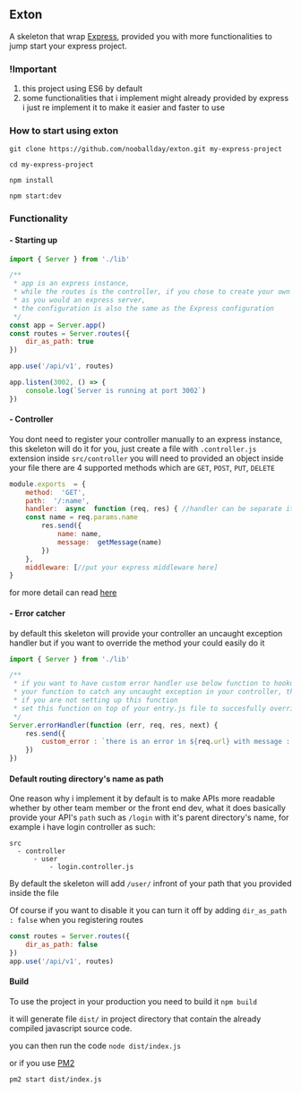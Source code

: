 ## Exton
A skeleton that wrap [Express](https://expressjs.com/), provided you with more functionalities to jump start your express project.

### !Important
1. this project using ES6 by default
2. some functionalities that i implement might already provided by express i just re implement it to make it easier and faster to use

### How to start using exton
`git clone https://github.com/nooballday/exton.git my-express-project` 

`cd my-express-project`

`npm install`

`npm start:dev`

### Functionality

#### - Starting up
```javascript
import { Server } from './lib'

/**
 * app is an express instance,
 * while the routes is the controller, if you chose to create your own routes just add it to 'app'
 * as you would an express server,
 * the configuration is also the same as the Express configuration
 */
const app = Server.app()
const routes = Server.routes({
    dir_as_path: true
})

app.use('/api/v1', routes)

app.listen(3002, () => {
	console.log(`Server is running at port 3002`)   
})
```

#### - Controller
You dont need to register your controller manually to an express instance, this skeleton will do it for you, just create a file with `.controller.js` extension inside `src/controller` you will need to provided an object inside your file
there are 4 supported methods which are `GET`, `POST`, `PUT`, `DELETE`

```javascript
module.exports  = {
	method:  'GET',
	path:  '/:name',
	handler:  async  function (req, res) { //handler can be separate it doesnt have to be inline here
	const name = req.params.name
		res.send({
			name: name,
			message:  getMessage(name)
		})
	},
	middleware: [//put your express middleware here]
}
```
for more detail can read  [here](https://expressjs.com/en/4x/api.html#req)


#### - Error catcher
by default this skeleton will provide your controller an uncaught exception handler but if you want to override the method your could easily do it

```javascript
import { Server } from './lib'

/**
 * if you want to have custom error handler use below function to hookup
 * your function to catch any uncaught exception in your controller, there is a default
 * if you are not setting up this function
 * set this function on top of your entry.js file to succesfully overriding error handler
 */
Server.errorHandler(function (err, req, res, next) {
    res.send({
        custom_error : `there is an error in ${req.url} with message : ${err}`
    })
})
```

#### Default routing directory's name as path

One reason why i implement it by default is to make APIs more readable whether by other team member or the front end dev, what it does basically provide your API's `path` such as `/login` with it's parent directory's name, for example i have login controller as such:
```
src
  - controller
	  - user
		  - login.controller.js
```
By default the skeleton will add `/user/` infront of your path that you provided inside the file

Of course if you want to disable it you can turn it off by adding `dir_as_path : false` when you registering routes

```javascript
const routes = Server.routes({
    dir_as_path: false
})
app.use('/api/v1', routes)
```

#### Build
To use the project in your production you need to build it
`npm build`

it will generate file `dist/` in project directory that contain the already compiled javascript source code.

you can then run the code
`node dist/index.js`

or if you use [PM2](http://pm2.keymetrics.io/)

`pm2 start dist/index.js`